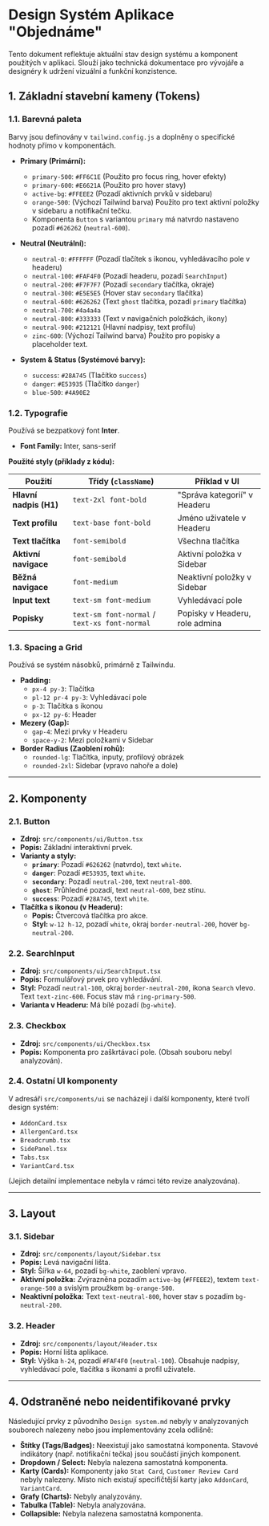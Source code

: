 # Design Systém Aplikace "Objednáme"

Tento dokument reflektuje aktuální stav design systému a komponent použitých v aplikaci. Slouží jako technická dokumentace pro vývojáře a designéry k udržení vizuální a funkční konzistence.

## 1. Základní stavební kameny (Tokens)

### 1.1. Barevná paleta

Barvy jsou definovány v `tailwind.config.js` a doplněny o specifické hodnoty přímo v komponentách.

- **Primary (Primární):**
  - `primary-500`: `#FF6C1E` (Použito pro focus ring, hover efekty)
  - `primary-600`: `#E6621A` (Použito pro hover stavy)
  - `active-bg`: `#FFEEE2` (Pozadí aktivních prvků v sidebaru)
  - `orange-500`: (Výchozí Tailwind barva) Použito pro text aktivní položky v sidebaru a notifikační tečku.
  - Komponenta `Button` s variantou `primary` má natvrdo nastaveno pozadí `#626262` (`neutral-600`).

- **Neutral (Neutrální):**
  - `neutral-0`: `#FFFFFF` (Pozadí tlačítek s ikonou, vyhledávacího pole v headeru)
  - `neutral-100`: `#FAF4F0` (Pozadí headeru, pozadí `SearchInput`)
  - `neutral-200`: `#F7F7F7` (Pozadí `secondary` tlačítka, okraje)
  - `neutral-300`: `#E5E5E5` (Hover stav `secondary` tlačítka)
  - `neutral-600`: `#626262` (Text `ghost` tlačítka, pozadí `primary` tlačítka)
  - `neutral-700`: `#4a4a4a`
  - `neutral-800`: `#333333` (Text v navigačních položkách, ikony)
  - `neutral-900`: `#212121` (Hlavní nadpisy, text profilu)
  - `zinc-600`: (Výchozí Tailwind barva) Použito pro popisky a placeholder text.

- **System & Status (Systémové barvy):**
  - `success`: `#28A745` (Tlačítko `success`)
  - `danger`: `#E53935` (Tlačítko `danger`)
  - `blue-500`: `#4A90E2`

### 1.2. Typografie

Používá se bezpatkový font **Inter**.

- **Font Family:** Inter, sans-serif

**Použité styly (příklady z kódu):**

| Použití                 | Třídy (`className`)                               | Příklad v UI                      |
| ----------------------- | ------------------------------------------------- | --------------------------------- |
| **Hlavní nadpis (H1)**  | `text-2xl font-bold`                              | "Správa kategorií" v Headeru      |
| **Text profilu**        | `text-base font-bold`                             | Jméno uživatele v Headeru         |
| **Text tlačítka**       | `font-semibold`                                   | Všechna tlačítka                  |
| **Aktivní navigace**    | `font-semibold`                                   | Aktivní položka v Sidebar         |
| **Běžná navigace**      | `font-medium`                                     | Neaktivní položky v Sidebar       |
| **Input text**          | `text-sm font-medium`                             | Vyhledávací pole                  |
| **Popisky**             | `text-sm font-normal` / `text-xs font-normal`     | Popisky v Headeru, role admina    |

### 1.3. Spacing a Grid

Používá se systém násobků, primárně z Tailwindu.

- **Padding:**
  - `px-4 py-3`: Tlačítka
  - `pl-12 pr-4 py-3`: Vyhledávací pole
  - `p-3`: Tlačítka s ikonou
  - `px-12 py-6`: Header
- **Mezery (Gap):**
  - `gap-4`: Mezi prvky v Headeru
  - `space-y-2`: Mezi položkami v Sidebar
- **Border Radius (Zaoblení rohů):**
  - `rounded-lg`: Tlačítka, inputy, profilový obrázek
  - `rounded-2xl`: Sidebar (vpravo nahoře a dole)

---

## 2. Komponenty

### 2.1. Button

- **Zdroj:** `src/components/ui/Button.tsx`
- **Popis:** Základní interaktivní prvek.
- **Varianty a styly:**
  - **`primary`**: Pozadí `#626262` (natvrdo), text `white`.
  - **`danger`**: Pozadí `#E53935`, text `white`.
  - **`secondary`**: Pozadí `neutral-200`, text `neutral-800`.
  - **`ghost`**: Průhledné pozadí, text `neutral-600`, bez stínu.
  - **`success`**: Pozadí `#28A745`, text `white`.
- **Tlačítka s ikonou (v Headeru):**
  - **Popis:** Čtvercová tlačítka pro akce.
  - **Styl:** `w-12 h-12`, pozadí `white`, okraj `border-neutral-200`, hover `bg-neutral-200`.

### 2.2. SearchInput

- **Zdroj:** `src/components/ui/SearchInput.tsx`
- **Popis:** Formulářový prvek pro vyhledávání.
- **Styl:** Pozadí `neutral-100`, okraj `border-neutral-200`, ikona `Search` vlevo. Text `text-zinc-600`. Focus stav má `ring-primary-500`.
- **Varianta v Headeru:** Má bílé pozadí (`bg-white`).

### 2.3. Checkbox

- **Zdroj:** `src/components/ui/Checkbox.tsx`
- **Popis:** Komponenta pro zaškrtávací pole. (Obsah souboru nebyl analyzován).

### 2.4. Ostatní UI komponenty

V adresáři `src/components/ui` se nacházejí i další komponenty, které tvoří design systém:

- `AddonCard.tsx`
- `AllergenCard.tsx`
- `Breadcrumb.tsx`
- `SidePanel.tsx`
- `Tabs.tsx`
- `VariantCard.tsx`

(Jejich detailní implementace nebyla v rámci této revize analyzována).

---

## 3. Layout

### 3.1. Sidebar

- **Zdroj:** `src/components/layout/Sidebar.tsx`
- **Popis:** Levá navigační lišta.
- **Styl:** Šířka `w-64`, pozadí `bg-white`, zaoblení vpravo.
- **Aktivní položka:** Zvýrazněna pozadím `active-bg` (`#FFEEE2`), textem `text-orange-500` a svislým proužkem `bg-orange-500`.
- **Neaktivní položka:** Text `text-neutral-800`, hover stav s pozadím `bg-neutral-200`.

### 3.2. Header

- **Zdroj:** `src/components/layout/Header.tsx`
- **Popis:** Horní lišta aplikace.
- **Styl:** Výška `h-24`, pozadí `#FAF4F0` (`neutral-100`). Obsahuje nadpisy, vyhledávací pole, tlačítka s ikonami a profil uživatele.

---

## 4. Odstraněné nebo neidentifikované prvky

Následující prvky z původního `Design system.md` nebyly v analyzovaných souborech nalezeny nebo jsou implementovány zcela odlišně:

- **Štítky (Tags/Badges):** Neexistují jako samostatná komponenta. Stavové indikátory (např. notifikační tečka) jsou součástí jiných komponent.
- **Dropdown / Select:** Nebyla nalezena samostatná komponenta.
- **Karty (Cards):** Komponenty jako `Stat Card`, `Customer Review Card` nebyly nalezeny. Místo nich existují specifičtější karty jako `AddonCard`, `VariantCard`.
- **Grafy (Charts):** Nebyly analyzovány.
- **Tabulka (Table):** Nebyla analyzována.
- **Collapsible:** Nebyla nalezena samostatná komponenta.
